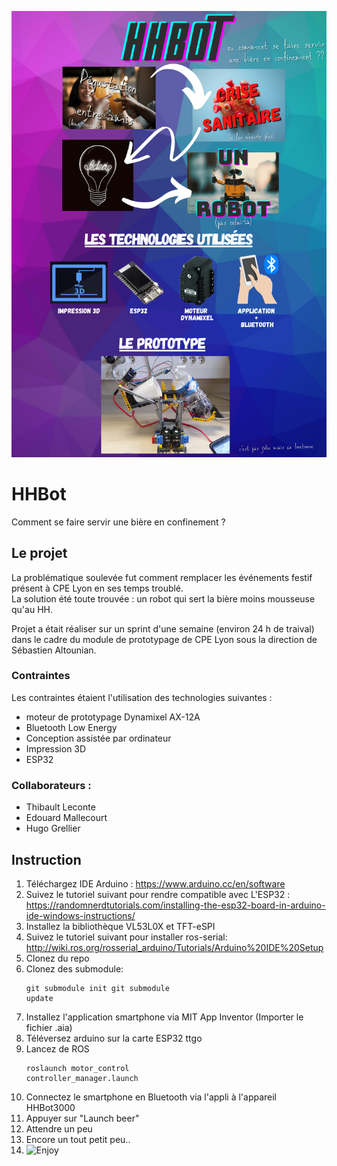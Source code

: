 ![poster of HHBot](HHBot__1_.png)


# HHBot

Comment se faire servir une bière en confinement ?

## Le projet
La problématique soulevée fut comment remplacer les événements festif présent à CPE Lyon en ses temps troublé.  
La solution été toute trouvée : un robot qui sert la bière moins mousseuse qu'au HH.  

Projet a était réaliser sur un sprint d'une semaine (environ 24 h de traival) dans le cadre du module de prototypage de CPE Lyon sous la direction de Sébastien Altounian. 
### Contraintes 
Les contraintes étaient l'utilisation des technologies suivantes :
- moteur de prototypage Dynamixel AX-12A
- Bluetooth Low Energy
- Conception assistée par ordinateur
- Impression 3D
- ESP32
  
### Collaborateurs :
- Thibault Leconte
- Edouard Mallecourt
- Hugo Grellier
  
## Instruction

1. Téléchargez IDE Arduino : https://www.arduino.cc/en/software
2. Suivez le tutoriel suivant pour rendre compatible avec L'ESP32 : https://randomnerdtutorials.com/installing-the-esp32-board-in-arduino-ide-windows-instructions/
3. Installez la bibliothèque VL53L0X et TFT-eSPI
4. Suivez le tutoriel suivant pour installer ros-serial: http://wiki.ros.org/rosserial_arduino/Tutorials/Arduino%20IDE%20Setup
5. Clonez du repo
6. Clonez des submodule:   <pre><code>git submodule init
git submodule update</code></pre>
7. Installez l'application smartphone via MIT App Inventor (Importer le fichier .aia)
8. Téléversez arduino sur la carte ESP32 ttgo
9. Lancez de ROS <pre><code>roslaunch motor_control controller_manager.launch</code></pre>
10. Connectez le smartphone en Bluetooth via l'appli à l'appareil HHBot3000
11. Appuyer sur "Launch beer"
12. Attendre un peu
13. Encore un tout petit peu..
14. ![Enjoy](http://www.quickmeme.com/img/4a/4a7fd82db548c7023b6201f398ff040397f607d35f843226a0e49d36b6ec1c9f.jpg)

